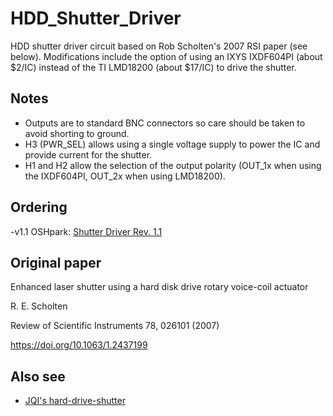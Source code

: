 # HDD_Shutter_Driver #

HDD shutter driver circuit based on Rob Scholten's 2007 RSI paper (see below). Modifications include the option of using an IXYS IXDF604PI (about $2/IC) instead of the TI LMD18200 (about $17/IC) to drive the shutter. 

## Notes ##
- Outputs are to standard BNC connectors so care should be taken to avoid shorting to ground. 
- H3 (PWR_SEL) allows using a single voltage supply to power the IC and provide current for the shutter. 
- H1 and H2 allow the selection of the output polarity (OUT_1x when using the IXDF604PI, OUT_2x when using LMD18200). 

## Ordering ##
-v1.1 OSHpark: <a href = "https://oshpark.com/shared_projects/gJmzOIRQ">Shutter Driver Rev. 1.1</a>

## Original paper ##
Enhanced laser shutter using a hard disk drive rotary voice-coil actuator

R. E. Scholten

Review of Scientific Instruments 78, 026101 (2007)

https://doi.org/10.1063/1.2437199

## Also see ##
- <a href="https://github.com/JQIamo/hard-drive-shutter">JQI's hard-drive-shutter</a>
